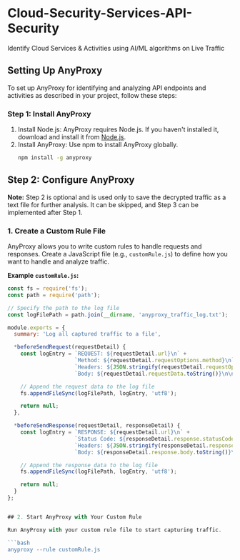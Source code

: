 # Cloud-Security-Services-API-Security
Identify Cloud Services & Activities using AI/ML algorithms on Live Traffic

## Setting Up AnyProxy

To set up AnyProxy for identifying and analyzing API endpoints and activities as described in your project, follow these steps:

### Step 1: Install AnyProxy
1. Install Node.js: AnyProxy requires Node.js. If you haven't installed it, download and install it from [Node.js](https://nodejs.org/).
2. Install AnyProxy: Use npm to install AnyProxy globally.
   ```bash
   npm install -g anyproxy
## Step 2: Configure AnyProxy  

**Note:** Step 2 is optional and is used only to save the decrypted traffic as a text file for further analysis. It can be skipped, and Step 3 can be implemented after Step 1.  

### 1. Create a Custom Rule File  

AnyProxy allows you to write custom rules to handle requests and responses. Create a JavaScript file (e.g., `customRule.js`) to define how you want to handle and analyze traffic.  

**Example `customRule.js`:**  

```javascript  
const fs = require('fs');  
const path = require('path');  

// Specify the path to the log file  
const logFilePath = path.join(__dirname, 'anyproxy_traffic_log.txt');  

module.exports = {  
  summary: 'Log all captured traffic to a file',  

  *beforeSendRequest(requestDetail) {  
    const logEntry = `REQUEST: ${requestDetail.url}\n` +  
                     `Method: ${requestDetail.requestOptions.method}\n` +  
                     `Headers: ${JSON.stringify(requestDetail.requestOptions.headers, null, 2)}\n` +  
                     `Body: ${requestDetail.requestData.toString()}\n\n`;  

    // Append the request data to the log file  
    fs.appendFileSync(logFilePath, logEntry, 'utf8');  

    return null;  
  },  

  *beforeSendResponse(requestDetail, responseDetail) {  
    const logEntry = `RESPONSE: ${requestDetail.url}\n` +  
                     `Status Code: ${responseDetail.response.statusCode}\n` +  
                     `Headers: ${JSON.stringify(responseDetail.response.header, null, 2)}\n` +  
                     `Body: ${responseDetail.response.body.toString()}\n\n`;  

    // Append the response data to the log file  
    fs.appendFileSync(logFilePath, logEntry, 'utf8');  

    return null;  
  }  
};


## 2. Start AnyProxy with Your Custom Rule  

Run AnyProxy with your custom rule file to start capturing traffic.  

```bash  
anyproxy --rule customRule.js


